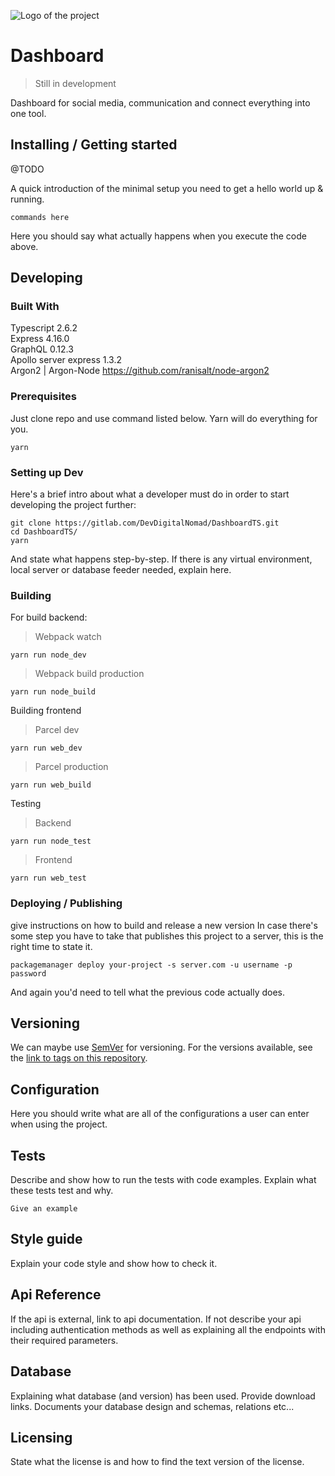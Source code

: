![Logo of the project](./images/logo.sample.png)

# Dashboard

> Still in development

Dashboard for social media, communication and connect everything into one tool.

## Installing / Getting started

@TODO

A quick introduction of the minimal setup you need to get a hello world up &
running.

```shell
commands here
```

Here you should say what actually happens when you execute the code above.

## Developing

### Built With

Typescript 2.6.2 <br>
Express 4.16.0 <br>
GraphQL 0.12.3 <br>
Apollo server express 1.3.2 <br>
Argon2 | Argon-Node https://github.com/ranisalt/node-argon2

### Prerequisites

Just clone repo and use command listed below. Yarn will do everything for you.

```shell
yarn
```

### Setting up Dev

Here's a brief intro about what a developer must do in order to start developing
the project further:

```shell
git clone https://gitlab.com/DevDigitalNomad/DashboardTS.git
cd DashboardTS/
yarn
```

And state what happens step-by-step. If there is any virtual environment, local server or database feeder needed, explain here.

### Building

For build backend:

> Webpack watch

```shell
yarn run node_dev
```

> Webpack build production

```shell
yarn run node_build
```

Building frontend

> Parcel dev

```shell
yarn run web_dev
```

> Parcel production

```shell
yarn run web_build
```

Testing

> Backend

```shell
yarn run node_test
```

> Frontend

```shell
yarn run web_test
```

### Deploying / Publishing

give instructions on how to build and release a new version
In case there's some step you have to take that publishes this project to a
server, this is the right time to state it.

```shell
packagemanager deploy your-project -s server.com -u username -p password
```

And again you'd need to tell what the previous code actually does.

## Versioning

We can maybe use [SemVer](http://semver.org/) for versioning. For the versions available, see the [link to tags on this repository](/tags).

## Configuration

Here you should write what are all of the configurations a user can enter when
using the project.

## Tests

Describe and show how to run the tests with code examples.
Explain what these tests test and why.

```shell
Give an example
```

## Style guide

Explain your code style and show how to check it.

## Api Reference

If the api is external, link to api documentation. If not describe your api including authentication methods as well as explaining all the endpoints with their required parameters.

## Database

Explaining what database (and version) has been used. Provide download links.
Documents your database design and schemas, relations etc...

## Licensing

State what the license is and how to find the text version of the license.
